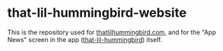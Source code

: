 # that-lil-hummingbird-website

This is the repository used for [thatlilhummingbird.com](http://www.thatlilhummingbird.com/), and for the "App News" screen in the app ([that-lil-hummingbird](https://github.com/charlesmadere/that-lil-hummingbird)) itself.
